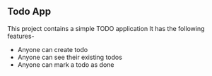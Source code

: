 ## Todo App

This project contains a simple TODO application
It has the following features-

- Anyone can create todo
- Anyone can see their existing todos
- Anyone can mark a todo as done